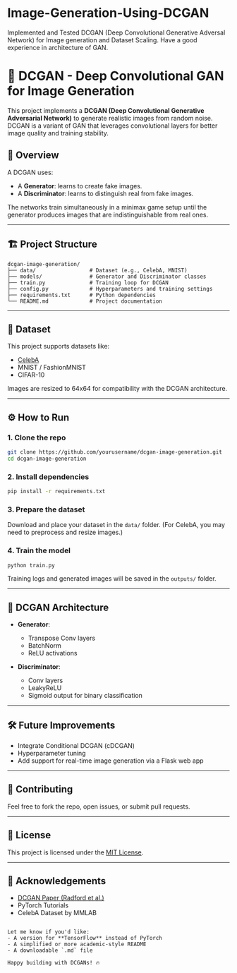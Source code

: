 # Image-Generation-Using-DCGAN
Implemented and Tested DCGAN (Deep Convolutional Generative Adversal Network) for Image generation and Dataset Scaling. Have a good experience in architecture of GAN. 

# 🧠 DCGAN - Deep Convolutional GAN for Image Generation

This project implements a **DCGAN (Deep Convolutional Generative Adversarial Network)** to generate realistic images from random noise. DCGAN is a variant of GAN that leverages convolutional layers for better image quality and training stability.

## 📌 Overview

A DCGAN uses:
- A **Generator**: learns to create fake images.
- A **Discriminator**: learns to distinguish real from fake images.

The networks train simultaneously in a minimax game setup until the generator produces images that are indistinguishable from real ones.

---

## 🏗️ Project Structure

```
dcgan-image-generation/
├── data/                 # Dataset (e.g., CelebA, MNIST)
├── models/               # Generator and Discriminator classes
├── train.py              # Training loop for DCGAN
├── config.py             # Hyperparameters and training settings
├── requirements.txt      # Python dependencies
└── README.md             # Project documentation
```

---

## 🧪 Dataset

This project supports datasets like:
- [CelebA](http://mmlab.ie.cuhk.edu.hk/projects/CelebA.html)
- MNIST / FashionMNIST
- CIFAR-10

Images are resized to 64x64 for compatibility with the DCGAN architecture.

---

## ⚙️ How to Run

### 1. Clone the repo

```bash
git clone https://github.com/yourusername/dcgan-image-generation.git
cd dcgan-image-generation
```

### 2. Install dependencies

```bash
pip install -r requirements.txt
```

### 3. Prepare the dataset

Download and place your dataset in the `data/` folder. (For CelebA, you may need to preprocess and resize images.)

### 4. Train the model

```bash
python train.py
```

Training logs and generated images will be saved in the `outputs/` folder.

---

## 🧠 DCGAN Architecture

- **Generator**:
  - Transpose Conv layers
  - BatchNorm
  - ReLU activations

- **Discriminator**:
  - Conv layers
  - LeakyReLU
  - Sigmoid output for binary classification

---


## 🛠️ Future Improvements

- Integrate Conditional DCGAN (cDCGAN)
- Hyperparameter tuning
- Add support for real-time image generation via a Flask web app

---

## 🤝 Contributing

Feel free to fork the repo, open issues, or submit pull requests.

---

## 📜 License

This project is licensed under the [MIT License](LICENSE).

---

## 🙏 Acknowledgements

- [DCGAN Paper (Radford et al.)](https://arxiv.org/abs/1511.06434)
- PyTorch Tutorials
- CelebA Dataset by MMLAB
```

Let me know if you'd like:
- A version for **TensorFlow** instead of PyTorch
- A simplified or more academic-style README
- A downloadable `.md` file

Happy building with DCGANs! 🔥
